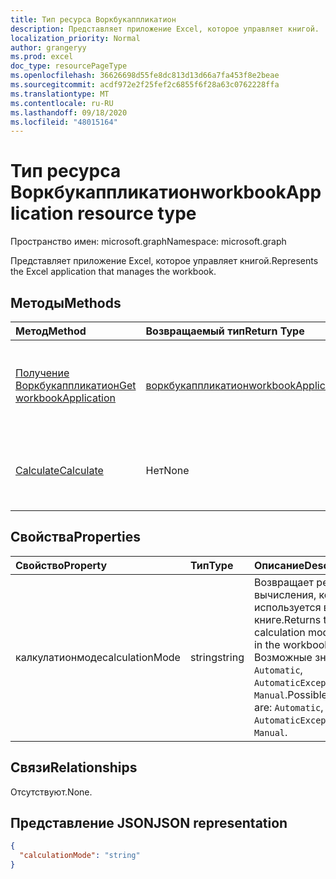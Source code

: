 ```yaml
---
title: Тип ресурса Воркбукаппликатион
description: Представляет приложение Excel, которое управляет книгой.
localization_priority: Normal
author: grangeryy
ms.prod: excel
doc_type: resourcePageType
ms.openlocfilehash: 36626698d55fe8dc813d13d66a7fa453f8e2beae
ms.sourcegitcommit: acdf972e2f25fef2c6855f6f28a63c0762228ffa
ms.translationtype: MT
ms.contentlocale: ru-RU
ms.lasthandoff: 09/18/2020
ms.locfileid: "48015164"
---
```

# <a name="workbookapplication-resource-type"></a><span data-ttu-id="0c1ba-103">Тип ресурса Воркбукаппликатион</span><span class="sxs-lookup"><span data-stu-id="0c1ba-103">workbookApplication resource type</span></span>

<span data-ttu-id="0c1ba-104">Пространство имен: microsoft.graph</span><span class="sxs-lookup"><span data-stu-id="0c1ba-104">Namespace: microsoft.graph</span></span>

<span data-ttu-id="0c1ba-105">Представляет приложение Excel, которое управляет книгой.</span><span class="sxs-lookup"><span data-stu-id="0c1ba-105">Represents the Excel application that manages the workbook.</span></span>


## <a name="methods"></a><span data-ttu-id="0c1ba-106">Методы</span><span class="sxs-lookup"><span data-stu-id="0c1ba-106">Methods</span></span>

| <span data-ttu-id="0c1ba-107">Метод</span><span class="sxs-lookup"><span data-stu-id="0c1ba-107">Method</span></span>           | <span data-ttu-id="0c1ba-108">Возвращаемый тип</span><span class="sxs-lookup"><span data-stu-id="0c1ba-108">Return Type</span></span>    |<span data-ttu-id="0c1ba-109">Описание</span><span class="sxs-lookup"><span data-stu-id="0c1ba-109">Description</span></span>|
|:---------------|:--------|:----------|
|[<span data-ttu-id="0c1ba-110">Получение Воркбукаппликатион</span><span class="sxs-lookup"><span data-stu-id="0c1ba-110">Get workbookApplication</span></span>](../api/workbookapplication-get.md) | [<span data-ttu-id="0c1ba-111">воркбукаппликатион</span><span class="sxs-lookup"><span data-stu-id="0c1ba-111">workbookApplication</span></span>](workbookapplication.md) |<span data-ttu-id="0c1ba-112">Чтение свойств и связей объекта Воркбукаппликатион.</span><span class="sxs-lookup"><span data-stu-id="0c1ba-112">Read properties and relationships of workbookApplication object.</span></span>|
|[<span data-ttu-id="0c1ba-113">Calculate</span><span class="sxs-lookup"><span data-stu-id="0c1ba-113">Calculate</span></span>](../api/workbookapplication-calculate.md)|<span data-ttu-id="0c1ba-114">Нет</span><span class="sxs-lookup"><span data-stu-id="0c1ba-114">None</span></span>|<span data-ttu-id="0c1ba-115">Пересчитывает данные во всех открытых в текущий момент книгах Excel.</span><span class="sxs-lookup"><span data-stu-id="0c1ba-115">Recalculate all currently opened workbooks in Excel.</span></span>|

## <a name="properties"></a><span data-ttu-id="0c1ba-116">Свойства</span><span class="sxs-lookup"><span data-stu-id="0c1ba-116">Properties</span></span>
| <span data-ttu-id="0c1ba-117">Свойство</span><span class="sxs-lookup"><span data-stu-id="0c1ba-117">Property</span></span>     | <span data-ttu-id="0c1ba-118">Тип</span><span class="sxs-lookup"><span data-stu-id="0c1ba-118">Type</span></span>   |<span data-ttu-id="0c1ba-119">Описание</span><span class="sxs-lookup"><span data-stu-id="0c1ba-119">Description</span></span>|
|:---------------|:--------|:----------|
|<span data-ttu-id="0c1ba-120">калкулатионмоде</span><span class="sxs-lookup"><span data-stu-id="0c1ba-120">calculationMode</span></span>|<span data-ttu-id="0c1ba-121">string</span><span class="sxs-lookup"><span data-stu-id="0c1ba-121">string</span></span>|<span data-ttu-id="0c1ba-122">Возвращает режим вычисления, который используется в книге.</span><span class="sxs-lookup"><span data-stu-id="0c1ba-122">Returns the calculation mode used in the workbook.</span></span> <span data-ttu-id="0c1ba-123">Возможные значения: `Automatic`, `AutomaticExceptTables`, `Manual`.</span><span class="sxs-lookup"><span data-stu-id="0c1ba-123">Possible values are: `Automatic`, `AutomaticExceptTables`, `Manual`.</span></span>|

## <a name="relationships"></a><span data-ttu-id="0c1ba-124">Связи</span><span class="sxs-lookup"><span data-stu-id="0c1ba-124">Relationships</span></span>
<span data-ttu-id="0c1ba-125">Отсутствуют.</span><span class="sxs-lookup"><span data-stu-id="0c1ba-125">None.</span></span>


## <a name="json-representation"></a><span data-ttu-id="0c1ba-126">Представление JSON</span><span class="sxs-lookup"><span data-stu-id="0c1ba-126">JSON representation</span></span>

<!-- {
  "blockType": "resource",
  "optionalProperties": [

  ],
  "@odata.type": "microsoft.graph.workbookApplication"
}-->

```json
{
  "calculationMode": "string"
}

```

<!-- uuid: 8fcb5dbc-d5aa-4681-8e31-b001d5168d79
2015-10-25 14:57:30 UTC -->
<!--
{
  "type": "#page.annotation",
  "description": "workbookApplication resource",
  "keywords": "",
  "section": "documentation",
  "tocPath": "",
  "suppressions": []
}
-->

